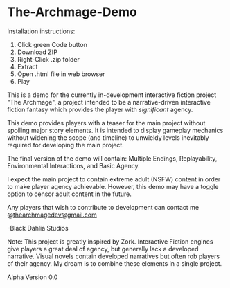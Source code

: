 # The-Archmage-Demo

Installation instructions:
1) Click green Code button
2) Download ZIP
3) Right-Click .zip folder
4) Extract
5) Open .html file in web browser
6) Play

This is a demo for the currently in-development interactive fiction project "The Archmage", a project intended to be a narrative-driven interactive fiction fantasy which provides the player with _significant_ agency.

This demo provides players with a teaser for the main project without spoiling major story elements. It is intended to display gameplay mechanics without widening the scope (and timeline) to unwieldy levels inevitably required for developing the main project. 

The final version of the demo will contain: Multiple Endings, Replayability, Environmental Interactions, and Basic Agency. 

I expect the main project to contain extreme adult (NSFW) content in order to make player agency achievable. However, this demo may have a toggle option to censor adult content in the future.

Any players that wish to contribute to development can contact me @thearchmagedev@gmail.com

-Black Dahlia Studios

Note: This project is greatly inspired by Zork. Interactive Fiction engines give players a great deal of agency, but generally lack a developed narrative. Visual novels contain developed narratives but often rob players of their agency. My dream is to combine these elements in a single project. 

Alpha Version 0.0
